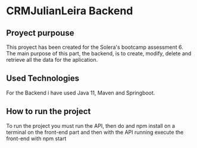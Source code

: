 # CRMJulianLeira Backend
## Proyect purpouse
This proyect has been created for the Solera's bootcamp assessment 6. 
The main purpose of this part, the backend, is to create, modify, delete and retrieve all the data for the aplication.
## Used Technologies
For the Backend i have used Java 11, Maven and Springboot.
## How to run the project
To run the project you must run the API, then do and npm install on a terminal on the front-end part
and then with the API running execute the front-end with npm start
